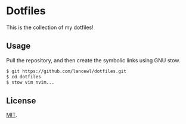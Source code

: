 # Dotfiles
This is the collection of my dotfiles!

Usage
-----

Pull the repository, and then create the symbolic links using GNU stow.

```bash
$ git https://github.com/lancewl/dotfiles.git
$ cd dotfiles
$ stow vim nvim...
```

License
-------

[MIT](http://opensource.org/licenses/MIT).
